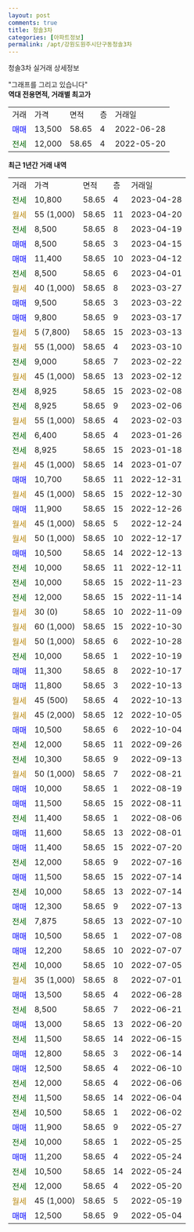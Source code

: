 ```yaml
---
layout: post
comments: true
title: 청솔3차
categories: [아파트정보]
permalink: /apt/강원도원주시단구동청솔3차
---
```


청솔3차 실거래 상세정보

<script type="text/javascript">
  google.charts.load('current', {'packages':['line', 'corechart']});
  google.charts.setOnLoadCallback(drawChart);

  function drawChart() {
    var data = new google.visualization.DataTable();
    data.addColumn('date', '거래일');
    data.addColumn('number', "매매");
    data.addColumn('number', "전세");
    data.addColumn('number', "전매");

    data.addRows([[new Date(Date.parse("2023-04-28")), null, 10800, null], [new Date(Date.parse("2023-04-20")), null, null, null], [new Date(Date.parse("2023-04-19")), null, 8500, null], [new Date(Date.parse("2023-04-15")), 8500, null, null], [new Date(Date.parse("2023-04-12")), 11400, null, null], [new Date(Date.parse("2023-04-01")), null, 8500, null], [new Date(Date.parse("2023-03-27")), null, null, null], [new Date(Date.parse("2023-03-22")), 9500, null, null], [new Date(Date.parse("2023-03-17")), 9800, null, null], [new Date(Date.parse("2023-03-13")), null, null, null], [new Date(Date.parse("2023-03-10")), null, null, null], [new Date(Date.parse("2023-02-22")), null, 9000, null], [new Date(Date.parse("2023-02-12")), null, null, null], [new Date(Date.parse("2023-02-08")), null, 8925, null], [new Date(Date.parse("2023-02-06")), null, 8925, null], [new Date(Date.parse("2023-02-03")), null, null, null], [new Date(Date.parse("2023-01-26")), null, 6400, null], [new Date(Date.parse("2023-01-18")), null, 8925, null], [new Date(Date.parse("2023-01-07")), null, null, null], [new Date(Date.parse("2022-12-31")), 10700, null, null], [new Date(Date.parse("2022-12-30")), null, null, null], [new Date(Date.parse("2022-12-26")), 11900, null, null], [new Date(Date.parse("2022-12-24")), null, null, null], [new Date(Date.parse("2022-12-17")), null, null, null], [new Date(Date.parse("2022-12-13")), 10500, null, null], [new Date(Date.parse("2022-12-11")), null, 10000, null], [new Date(Date.parse("2022-11-23")), null, 10000, null], [new Date(Date.parse("2022-11-14")), null, 12000, null], [new Date(Date.parse("2022-11-09")), null, null, null], [new Date(Date.parse("2022-10-30")), null, null, null], [new Date(Date.parse("2022-10-28")), null, null, null], [new Date(Date.parse("2022-10-19")), null, 10000, null], [new Date(Date.parse("2022-10-17")), 11300, null, null], [new Date(Date.parse("2022-10-13")), 11800, null, null], [new Date(Date.parse("2022-10-13")), null, null, null], [new Date(Date.parse("2022-10-05")), null, null, null], [new Date(Date.parse("2022-10-04")), 10500, null, null], [new Date(Date.parse("2022-09-26")), null, 12000, null], [new Date(Date.parse("2022-09-13")), null, 10300, null], [new Date(Date.parse("2022-08-21")), null, null, null], [new Date(Date.parse("2022-08-19")), 10000, null, null], [new Date(Date.parse("2022-08-11")), 11500, null, null], [new Date(Date.parse("2022-08-06")), null, 11400, null], [new Date(Date.parse("2022-08-01")), 11600, null, null], [new Date(Date.parse("2022-07-20")), 11400, null, null], [new Date(Date.parse("2022-07-16")), null, 12000, null], [new Date(Date.parse("2022-07-14")), 11500, null, null], [new Date(Date.parse("2022-07-14")), null, 10000, null], [new Date(Date.parse("2022-07-13")), 12300, null, null], [new Date(Date.parse("2022-07-10")), null, 7875, null], [new Date(Date.parse("2022-07-08")), 10500, null, null], [new Date(Date.parse("2022-07-07")), 12200, null, null], [new Date(Date.parse("2022-07-05")), null, 10000, null], [new Date(Date.parse("2022-07-01")), null, null, null], [new Date(Date.parse("2022-06-28")), 13500, null, null], [new Date(Date.parse("2022-06-21")), null, 8500, null], [new Date(Date.parse("2022-06-20")), 13000, null, null], [new Date(Date.parse("2022-06-15")), null, 11500, null], [new Date(Date.parse("2022-06-14")), 12800, null, null], [new Date(Date.parse("2022-06-10")), 12500, null, null], [new Date(Date.parse("2022-06-06")), null, 12000, null], [new Date(Date.parse("2022-06-04")), null, 11500, null], [new Date(Date.parse("2022-06-02")), null, 10500, null], [new Date(Date.parse("2022-05-27")), 11900, null, null], [new Date(Date.parse("2022-05-25")), null, 10000, null], [new Date(Date.parse("2022-05-24")), 11200, null, null], [new Date(Date.parse("2022-05-24")), null, 10500, null], [new Date(Date.parse("2022-05-20")), null, 12000, null], [new Date(Date.parse("2022-05-19")), null, null, null], [new Date(Date.parse("2022-05-04")), 12500, null, null]]);

    var options = {
      hAxis: {
        format: 'yyyy/MM/dd'
      },    
      lineWidth: 0,
      pointsVisible: true,    
      title: '최근 1년간 유형별 실거래가 분포',
      legend: { position: 'bottom' }
    };

    var formatter = new google.visualization.NumberFormat({pattern:'###,###'} );
    formatter.format(data, 1);
    formatter.format(data, 2);
    
    setTimeout(function() {
        var chart = new google.visualization.LineChart(document.getElementById('columnchart_material'));
        chart.draw(data, (options));
        document.getElementById('loading').style.display = 'none';
    }, 200);
  }
</script>


<div id="loading" style="z-index:20; display: block; margin-left: 0px">"그래프를 그리고 있습니다"</div>
<div id="columnchart_material" style="width: 95%; margin-left: 0px; display: block"></div>
<!-- contents start -->
<b>역대 전용면적, 거래별 최고가</b>
<table class="sortable">
    <tr>
      <td>거래</td>
      <td>가격</td>
      <td>면적</td>
      <td>층</td>
      <td>거래일</td>
    </tr>
        <tr>
          <td><a style="color: blue">매매</a></td>
          <td>13,500</td>
          <td>58.65</td>
          <td>4</td>
          <td>2022-06-28</td>
        </tr>        
        <tr>
              <td><a style="color: darkgreen">전세</a></td>
              <td>12,000</td>
              <td>58.65</td>
              <td>4</td>
              <td>2022-05-20</td>
            </tr>        
    
</table>

<b>최근 1년간 거래 내역</b>

<table class="sortable">
    <tr>
      <td>거래</td>
      <td>가격</td>
      <td>면적</td>
      <td>층</td>
      <td>거래일</td>
    </tr>
    <tr>
      <td><a style="color: darkgreen">전세</a></td>
      <td>10,800</td>
      <td>58.65</td>
      <td>4</td>
      <td>2023-04-28</td>
    </tr>          <tr>
      <td><a style="color: darkgoldenrod">월세</a></td>
      <td>55 (1,000)</td>
      <td>58.65</td>
      <td>11</td>
      <td>2023-04-20</td>
    </tr>          <tr>
      <td><a style="color: darkgreen">전세</a></td>
      <td>8,500</td>
      <td>58.65</td>
      <td>8</td>
      <td>2023-04-19</td>
    </tr>          <tr>
      <td><a style="color: blue">매매</a></td>
      <td>8,500</td>
      <td>58.65</td>
      <td>3</td>
      <td>2023-04-15</td>
    </tr>          <tr>
      <td><a style="color: blue">매매</a></td>
      <td>11,400</td>
      <td>58.65</td>
      <td>10</td>
      <td>2023-04-12</td>
    </tr>          <tr>
      <td><a style="color: darkgreen">전세</a></td>
      <td>8,500</td>
      <td>58.65</td>
      <td>6</td>
      <td>2023-04-01</td>
    </tr>          <tr>
      <td><a style="color: darkgoldenrod">월세</a></td>
      <td>40 (1,000)</td>
      <td>58.65</td>
      <td>8</td>
      <td>2023-03-27</td>
    </tr>          <tr>
      <td><a style="color: blue">매매</a></td>
      <td>9,500</td>
      <td>58.65</td>
      <td>3</td>
      <td>2023-03-22</td>
    </tr>          <tr>
      <td><a style="color: blue">매매</a></td>
      <td>9,800</td>
      <td>58.65</td>
      <td>9</td>
      <td>2023-03-17</td>
    </tr>          <tr>
      <td><a style="color: darkgoldenrod">월세</a></td>
      <td>5 (7,800)</td>
      <td>58.65</td>
      <td>15</td>
      <td>2023-03-13</td>
    </tr>          <tr>
      <td><a style="color: darkgoldenrod">월세</a></td>
      <td>55 (1,000)</td>
      <td>58.65</td>
      <td>4</td>
      <td>2023-03-10</td>
    </tr>          <tr>
      <td><a style="color: darkgreen">전세</a></td>
      <td>9,000</td>
      <td>58.65</td>
      <td>7</td>
      <td>2023-02-22</td>
    </tr>          <tr>
      <td><a style="color: darkgoldenrod">월세</a></td>
      <td>45 (1,000)</td>
      <td>58.65</td>
      <td>13</td>
      <td>2023-02-12</td>
    </tr>          <tr>
      <td><a style="color: darkgreen">전세</a></td>
      <td>8,925</td>
      <td>58.65</td>
      <td>15</td>
      <td>2023-02-08</td>
    </tr>          <tr>
      <td><a style="color: darkgreen">전세</a></td>
      <td>8,925</td>
      <td>58.65</td>
      <td>9</td>
      <td>2023-02-06</td>
    </tr>          <tr>
      <td><a style="color: darkgoldenrod">월세</a></td>
      <td>55 (1,000)</td>
      <td>58.65</td>
      <td>4</td>
      <td>2023-02-03</td>
    </tr>          <tr>
      <td><a style="color: darkgreen">전세</a></td>
      <td>6,400</td>
      <td>58.65</td>
      <td>4</td>
      <td>2023-01-26</td>
    </tr>          <tr>
      <td><a style="color: darkgreen">전세</a></td>
      <td>8,925</td>
      <td>58.65</td>
      <td>15</td>
      <td>2023-01-18</td>
    </tr>          <tr>
      <td><a style="color: darkgoldenrod">월세</a></td>
      <td>45 (1,000)</td>
      <td>58.65</td>
      <td>14</td>
      <td>2023-01-07</td>
    </tr>          <tr>
      <td><a style="color: blue">매매</a></td>
      <td>10,700</td>
      <td>58.65</td>
      <td>11</td>
      <td>2022-12-31</td>
    </tr>          <tr>
      <td><a style="color: darkgoldenrod">월세</a></td>
      <td>45 (1,000)</td>
      <td>58.65</td>
      <td>15</td>
      <td>2022-12-30</td>
    </tr>          <tr>
      <td><a style="color: blue">매매</a></td>
      <td>11,900</td>
      <td>58.65</td>
      <td>15</td>
      <td>2022-12-26</td>
    </tr>          <tr>
      <td><a style="color: darkgoldenrod">월세</a></td>
      <td>45 (1,000)</td>
      <td>58.65</td>
      <td>5</td>
      <td>2022-12-24</td>
    </tr>          <tr>
      <td><a style="color: darkgoldenrod">월세</a></td>
      <td>50 (1,000)</td>
      <td>58.65</td>
      <td>10</td>
      <td>2022-12-17</td>
    </tr>          <tr>
      <td><a style="color: blue">매매</a></td>
      <td>10,500</td>
      <td>58.65</td>
      <td>14</td>
      <td>2022-12-13</td>
    </tr>          <tr>
      <td><a style="color: darkgreen">전세</a></td>
      <td>10,000</td>
      <td>58.65</td>
      <td>11</td>
      <td>2022-12-11</td>
    </tr>          <tr>
      <td><a style="color: darkgreen">전세</a></td>
      <td>10,000</td>
      <td>58.65</td>
      <td>15</td>
      <td>2022-11-23</td>
    </tr>          <tr>
      <td><a style="color: darkgreen">전세</a></td>
      <td>12,000</td>
      <td>58.65</td>
      <td>15</td>
      <td>2022-11-14</td>
    </tr>          <tr>
      <td><a style="color: darkgoldenrod">월세</a></td>
      <td>30 (0)</td>
      <td>58.65</td>
      <td>10</td>
      <td>2022-11-09</td>
    </tr>          <tr>
      <td><a style="color: darkgoldenrod">월세</a></td>
      <td>60 (1,000)</td>
      <td>58.65</td>
      <td>15</td>
      <td>2022-10-30</td>
    </tr>          <tr>
      <td><a style="color: darkgoldenrod">월세</a></td>
      <td>50 (1,000)</td>
      <td>58.65</td>
      <td>6</td>
      <td>2022-10-28</td>
    </tr>          <tr>
      <td><a style="color: darkgreen">전세</a></td>
      <td>10,000</td>
      <td>58.65</td>
      <td>1</td>
      <td>2022-10-19</td>
    </tr>          <tr>
      <td><a style="color: blue">매매</a></td>
      <td>11,300</td>
      <td>58.65</td>
      <td>8</td>
      <td>2022-10-17</td>
    </tr>          <tr>
      <td><a style="color: blue">매매</a></td>
      <td>11,800</td>
      <td>58.65</td>
      <td>3</td>
      <td>2022-10-13</td>
    </tr>          <tr>
      <td><a style="color: darkgoldenrod">월세</a></td>
      <td>45 (500)</td>
      <td>58.65</td>
      <td>4</td>
      <td>2022-10-13</td>
    </tr>          <tr>
      <td><a style="color: darkgoldenrod">월세</a></td>
      <td>45 (2,000)</td>
      <td>58.65</td>
      <td>12</td>
      <td>2022-10-05</td>
    </tr>          <tr>
      <td><a style="color: blue">매매</a></td>
      <td>10,500</td>
      <td>58.65</td>
      <td>6</td>
      <td>2022-10-04</td>
    </tr>          <tr>
      <td><a style="color: darkgreen">전세</a></td>
      <td>12,000</td>
      <td>58.65</td>
      <td>11</td>
      <td>2022-09-26</td>
    </tr>          <tr>
      <td><a style="color: darkgreen">전세</a></td>
      <td>10,300</td>
      <td>58.65</td>
      <td>9</td>
      <td>2022-09-13</td>
    </tr>          <tr>
      <td><a style="color: darkgoldenrod">월세</a></td>
      <td>50 (1,000)</td>
      <td>58.65</td>
      <td>7</td>
      <td>2022-08-21</td>
    </tr>          <tr>
      <td><a style="color: blue">매매</a></td>
      <td>10,000</td>
      <td>58.65</td>
      <td>1</td>
      <td>2022-08-19</td>
    </tr>          <tr>
      <td><a style="color: blue">매매</a></td>
      <td>11,500</td>
      <td>58.65</td>
      <td>15</td>
      <td>2022-08-11</td>
    </tr>          <tr>
      <td><a style="color: darkgreen">전세</a></td>
      <td>11,400</td>
      <td>58.65</td>
      <td>1</td>
      <td>2022-08-06</td>
    </tr>          <tr>
      <td><a style="color: blue">매매</a></td>
      <td>11,600</td>
      <td>58.65</td>
      <td>13</td>
      <td>2022-08-01</td>
    </tr>          <tr>
      <td><a style="color: blue">매매</a></td>
      <td>11,400</td>
      <td>58.65</td>
      <td>15</td>
      <td>2022-07-20</td>
    </tr>          <tr>
      <td><a style="color: darkgreen">전세</a></td>
      <td>12,000</td>
      <td>58.65</td>
      <td>9</td>
      <td>2022-07-16</td>
    </tr>          <tr>
      <td><a style="color: blue">매매</a></td>
      <td>11,500</td>
      <td>58.65</td>
      <td>15</td>
      <td>2022-07-14</td>
    </tr>          <tr>
      <td><a style="color: darkgreen">전세</a></td>
      <td>10,000</td>
      <td>58.65</td>
      <td>13</td>
      <td>2022-07-14</td>
    </tr>          <tr>
      <td><a style="color: blue">매매</a></td>
      <td>12,300</td>
      <td>58.65</td>
      <td>9</td>
      <td>2022-07-13</td>
    </tr>          <tr>
      <td><a style="color: darkgreen">전세</a></td>
      <td>7,875</td>
      <td>58.65</td>
      <td>13</td>
      <td>2022-07-10</td>
    </tr>          <tr>
      <td><a style="color: blue">매매</a></td>
      <td>10,500</td>
      <td>58.65</td>
      <td>1</td>
      <td>2022-07-08</td>
    </tr>          <tr>
      <td><a style="color: blue">매매</a></td>
      <td>12,200</td>
      <td>58.65</td>
      <td>10</td>
      <td>2022-07-07</td>
    </tr>          <tr>
      <td><a style="color: darkgreen">전세</a></td>
      <td>10,000</td>
      <td>58.65</td>
      <td>10</td>
      <td>2022-07-05</td>
    </tr>          <tr>
      <td><a style="color: darkgoldenrod">월세</a></td>
      <td>35 (1,000)</td>
      <td>58.65</td>
      <td>8</td>
      <td>2022-07-01</td>
    </tr>          <tr>
      <td><a style="color: blue">매매</a></td>
      <td>13,500</td>
      <td>58.65</td>
      <td>4</td>
      <td>2022-06-28</td>
    </tr>          <tr>
      <td><a style="color: darkgreen">전세</a></td>
      <td>8,500</td>
      <td>58.65</td>
      <td>7</td>
      <td>2022-06-21</td>
    </tr>          <tr>
      <td><a style="color: blue">매매</a></td>
      <td>13,000</td>
      <td>58.65</td>
      <td>13</td>
      <td>2022-06-20</td>
    </tr>          <tr>
      <td><a style="color: darkgreen">전세</a></td>
      <td>11,500</td>
      <td>58.65</td>
      <td>14</td>
      <td>2022-06-15</td>
    </tr>          <tr>
      <td><a style="color: blue">매매</a></td>
      <td>12,800</td>
      <td>58.65</td>
      <td>3</td>
      <td>2022-06-14</td>
    </tr>          <tr>
      <td><a style="color: blue">매매</a></td>
      <td>12,500</td>
      <td>58.65</td>
      <td>4</td>
      <td>2022-06-10</td>
    </tr>          <tr>
      <td><a style="color: darkgreen">전세</a></td>
      <td>12,000</td>
      <td>58.65</td>
      <td>4</td>
      <td>2022-06-06</td>
    </tr>          <tr>
      <td><a style="color: darkgreen">전세</a></td>
      <td>11,500</td>
      <td>58.65</td>
      <td>14</td>
      <td>2022-06-04</td>
    </tr>          <tr>
      <td><a style="color: darkgreen">전세</a></td>
      <td>10,500</td>
      <td>58.65</td>
      <td>1</td>
      <td>2022-06-02</td>
    </tr>          <tr>
      <td><a style="color: blue">매매</a></td>
      <td>11,900</td>
      <td>58.65</td>
      <td>9</td>
      <td>2022-05-27</td>
    </tr>          <tr>
      <td><a style="color: darkgreen">전세</a></td>
      <td>10,000</td>
      <td>58.65</td>
      <td>1</td>
      <td>2022-05-25</td>
    </tr>          <tr>
      <td><a style="color: blue">매매</a></td>
      <td>11,200</td>
      <td>58.65</td>
      <td>4</td>
      <td>2022-05-24</td>
    </tr>          <tr>
      <td><a style="color: darkgreen">전세</a></td>
      <td>10,500</td>
      <td>58.65</td>
      <td>14</td>
      <td>2022-05-24</td>
    </tr>          <tr>
      <td><a style="color: darkgreen">전세</a></td>
      <td>12,000</td>
      <td>58.65</td>
      <td>4</td>
      <td>2022-05-20</td>
    </tr>          <tr>
      <td><a style="color: darkgoldenrod">월세</a></td>
      <td>45 (1,000)</td>
      <td>58.65</td>
      <td>5</td>
      <td>2022-05-19</td>
    </tr>          <tr>
      <td><a style="color: blue">매매</a></td>
      <td>12,500</td>
      <td>58.65</td>
      <td>9</td>
      <td>2022-05-04</td>
    </tr>      </table>
<!-- contents end -->    

